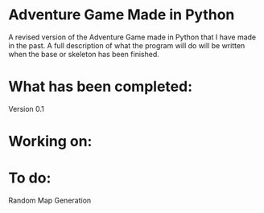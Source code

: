 # Adventure Game Made in Python
A revised version of the Adventure Game made in Python that I have made in the past. 
A full description of what the program will do will be written when the base or skeleton has been finished.

# What has been completed:
Version 0.1

# Working on:

# To do:
Random Map Generation
